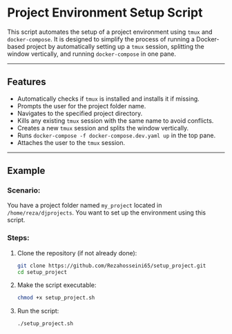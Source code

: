 # Project Environment Setup Script

This script automates the setup of a project environment using `tmux` and `docker-compose`. It is designed to simplify the process of running a Docker-based project by automatically setting up a `tmux` session, splitting the window vertically, and running `docker-compose` in one pane.

---

## Features

- Automatically checks if `tmux` is installed and installs it if missing.
- Prompts the user for the project folder name.
- Navigates to the specified project directory.
- Kills any existing `tmux` session with the same name to avoid conflicts.
- Creates a new `tmux` session and splits the window vertically.
- Runs `docker-compose -f docker-compose.dev.yaml up` in the top pane.
- Attaches the user to the `tmux` session.

---

## Example

### Scenario:
You have a project folder named `my_project` located in `/home/reza/djprojects`. You want to set up the environment using this script.

### Steps:
1. Clone the repository (if not already done):
   ```bash
   git clone https://github.com/Rezahosseini65/setup_project.git
   cd setup_project

2. Make the script executable:
    ```bash
    chmod +x setup_project.sh

3. Run the script:
    ```bash
    ./setup_project.sh